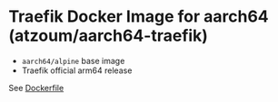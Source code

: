 Traefik Docker Image for aarch64 (atzoum/aarch64-traefik)
===========================================================

- `aarch64/alpine` base image
- Traefik official arm64 release

See [Dockerfile](https://github.com/atzoum/docker-aarch64/blob/master/aarch64-traefik/Dockerfile)
